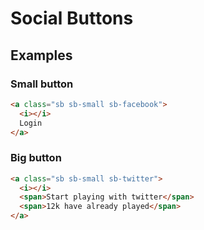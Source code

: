 # Social Buttons

## Examples

### Small button
```html
<a class="sb sb-small sb-facebook">
  <i></i>
  Login
</a>
```

### Big button
```html
<a class="sb sb-small sb-twitter">
  <i></i>
  <span>Start playing with twitter</span>
  <span>12k have already played</span>
</a>
```